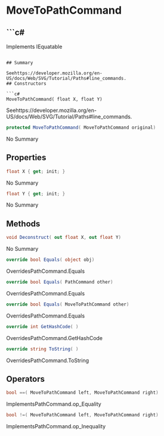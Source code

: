 # MoveToPathCommand

## ```c#
Implements IEquatable<MoveToPathCommand>
```

## Summary

Seehttps://developer.mozilla.org/en-US/docs/Web/SVG/Tutorial/Paths#line_commands.
## Constructors

```c#
MoveToPathCommand( float X, float Y) 
```
Seehttps://developer.mozilla.org/en-US/docs/Web/SVG/Tutorial/Paths#line_commands.
```c#
protected MoveToPathCommand( MoveToPathCommand original) 
```
No Summary
## Properties

```c#
float X { get; init; } 
```
No Summary
```c#
float Y { get; init; } 
```
No Summary
## Methods

```c#
void Deconstruct( out float X, out float Y) 
```
No Summary
```c#
override bool Equals( object obj) 
```
OverridesPathCommand.Equals
```c#
override bool Equals( PathCommand other) 
```
OverridesPathCommand.Equals
```c#
override bool Equals( MoveToPathCommand other) 
```
OverridesPathCommand.Equals
```c#
override int GetHashCode( ) 
```
OverridesPathCommand.GetHashCode
```c#
override string ToString( ) 
```
OverridesPathCommand.ToString
## Operators

```c#
bool ==( MoveToPathCommand left, MoveToPathCommand right) 
```
ImplementsPathCommand.op_Equality
```c#
bool !=( MoveToPathCommand left, MoveToPathCommand right) 
```
ImplementsPathCommand.op_Inequality
